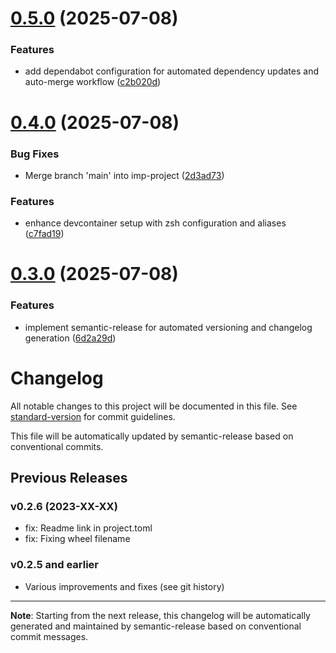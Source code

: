 # [0.5.0](https://github.com/lukas-holzner/htping/compare/v0.4.0...v0.5.0) (2025-07-08)


### Features

* add dependabot configuration for automated dependency updates and auto-merge workflow ([c2b020d](https://github.com/lukas-holzner/htping/commit/c2b020dfd1c3f5c4a7ca840d90445a35f931aae4))

# [0.4.0](https://github.com/lukas-holzner/htping/compare/v0.3.0...v0.4.0) (2025-07-08)


### Bug Fixes

* Merge branch 'main' into imp-project ([2d3ad73](https://github.com/lukas-holzner/htping/commit/2d3ad738dc81fc4bb8122a8e4a6a0070e593f182))


### Features

* enhance devcontainer setup with zsh configuration and aliases ([c7fad19](https://github.com/lukas-holzner/htping/commit/c7fad1977cde9ed878b0066d4b8c79ad97e3795c))

# [0.3.0](https://github.com/lukas-holzner/htping/compare/v0.2.6...v0.3.0) (2025-07-08)


### Features

* implement semantic-release for automated versioning and changelog generation ([6d2a29d](https://github.com/lukas-holzner/htping/commit/6d2a29de8adb4745d09cb7c1ca67e5a85cf4d538))

# Changelog

All notable changes to this project will be documented in this file. See [standard-version](https://github.com/conventional-changelog/standard-version) for commit guidelines.

This file will be automatically updated by semantic-release based on conventional commits.

## Previous Releases

### v0.2.6 (2023-XX-XX)
- fix: Readme link in project.toml
- fix: Fixing wheel filename

### v0.2.5 and earlier
- Various improvements and fixes (see git history)

---

**Note**: Starting from the next release, this changelog will be automatically generated and maintained by semantic-release based on conventional commit messages.
